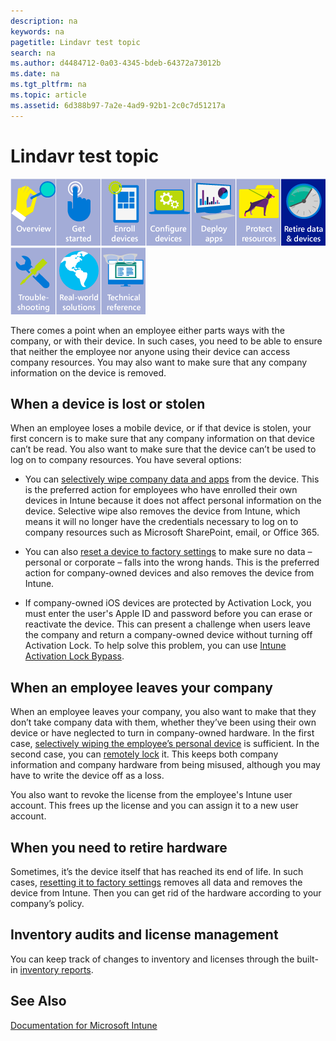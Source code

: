 ```yaml
---
description: na
keywords: na
pagetitle: Lindavr test topic
search: na
ms.author: d4484712-0a03-4345-bdeb-64372a73012b
ms.date: na
ms.tgt_pltfrm: na
ms.topic: article
ms.assetid: 6d388b97-7a2e-4ad9-92b1-2c0c7d51217a
---
```

# Lindavr test topic
![](../Image/WIT_Nav_OverviewGray.png)![](../Image/WIT_Nav_GetStartedGray.png)![](../Image/WIT_Nav_EnrollDevicesGray.png)![](../Image/WIT_Nav_ConfigureDevicesGray.png)![](../Image/WIT_Nav_DeployAppsGray.png)![](../Image/WIT_Nav_ProtectResourcesGray.png)![](../Image/WIT_Nav_RetireDataDevices.png)![](../Image/WIT_Nav_TroubleshootingGray.png)![](../Image/WIT_Nav_RealworldSolutionsGray.png)![](../Image/WIT_Nav_TechnicalReferenceGray.png)

There comes a point when an employee either parts ways with the company, or with their device. In such cases, you need to be able to ensure
		   that neither the employee nor anyone using their device can access company resources. You may also want to make sure that any company 
			information on the device is removed.

## When a device is lost or stolen
When an employee loses a mobile device, or if that device is stolen, your first concern is to make sure that any company information on that device can’t be read. You also want to make sure that the device can’t be used to log on to company resources. You have several options:

- You can [selectively wipe company data and apps](https://technet.microsoft.com/library/jj676679.aspx) from the device. This is the preferred action for employees who have enrolled their own devices in Intune because it does not affect personal information on the device. Selective wipe also removes the device from Intune, which means it will no longer have the credentials necessary to log on to company resources such as Microsoft SharePoint, email, or Office 365.

- You can also [reset a device to factory settings](https://technet.microsoft.com/library/jj676679.aspx) to make sure no data – personal or corporate – falls into the wrong hands. This is the preferred action for company-owned devices and also removes the device from Intune.

- If company-owned iOS devices are protected by Activation Lock, you must enter the user's Apple ID and password  before you can erase or reactivate the device. This can present a challenge when users leave the company and return a company-owned device without turning off Activation Lock. To help solve this problem, you can use [Intune Activation Lock Bypass](https://technet.microsoft.com/library/mt414176.aspx).

## When an employee leaves your company
When an employee leaves your company, you also want to make that they don’t take company data with them, whether they’ve been using their own device or have neglected to turn in company-owned hardware.  In the first case, [selectively wiping the employee’s personal device](https://technet.microsoft.com/library/jj676679.aspx) is sufficient. In the second case, you can [remotely lock](https://technet.microsoft.com/library/jj676679.aspx) it. This keeps both company information and company hardware from being misused, although you may have to write the device off as a loss.

You also want to revoke the license from the employee's Intune user account. This frees up the license and you can assign it to a new user  account.

## When you need to retire hardware
Sometimes, it’s the device itself that has reached its end of life. In such cases, [resetting it to factory settings](https://technet.microsoft.com/library/jj676679.aspx)  removes all data and removes the device from Intune. Then you can get rid of the hardware according to your company’s policy.

## Inventory audits and license management
You can keep track of changes to inventory and licenses through the built-in [inventory reports](https://technet.microsoft.com/library/dn646977.aspx).

## See Also
[Documentation for Microsoft Intune](../Topic/Documentation_for_Microsoft_Intune.md)

